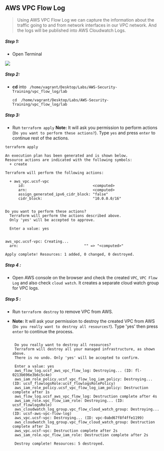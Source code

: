 ## AWS VPC Flow Log

>Using AWS VPC Flow Log we can capture the information about the traffic going to and from network 
interfaces in our VPC network. And the logs will be published into AWS Cloudwatch Logs.


##### Step 1:

* Open Terminal

![](img/terminal.png)

##### Step 2:

*  **cd** into  ` /home/vagrant/Desktop/Labs/AWS-Security-Training/vpc_flow_log/lab`

    ```commandline
    cd  /home/vagrant/Desktop/Labs/AWS-Security-Training/vpc_flow_log/lab
    ```

##### Step 3:

* Run `terraform apply`
**Note:** It will ask you permission to perform actions (`Do you want to perform these actions?`). Type `yes` and press `enter` to continue rest of the actions.

```commandline
terraform apply

An execution plan has been generated and is shown below.
Resource actions are indicated with the following symbols:
  + create

Terraform will perform the following actions:

  + aws_vpc.ucsf-vpc
      id:                               <computed>
      arn:                              <computed>
      assign_generated_ipv6_cidr_block: "false"
      cidr_block:                       "10.0.0.0/16"


Do you want to perform these actions?
  Terraform will perform the actions described above.
  Only 'yes' will be accepted to approve.

  Enter a value: yes
  
  
aws_vpc.ucsf-vpc: Creating...
  arn:                              "" => "<computed>"

Apply complete! Resources: 1 added, 0 changed, 0 destroyed.
```

##### Step 4 :

* Open AWS console on the browser and check the created `VPC`, `VPC Flow Log` and also check `cloud watch`. It creates a separate cloud watch group for VPC logs.

##### Step 5 :
 
 * Run `terraform destroy` to remove VPC from AWS.
 
 * **Note:** It will ask your permission to destroy the created VPC from AWS (`Do you really want to destroy all resources?`). Type 'yes' then press `enter`
 to continue the process. 
 
     ```commandline
     
      Do you really want to destroy all resources?
      Terraform will destroy all your managed infrastructure, as shown above.
      There is no undo. Only 'yes' will be accepted to confirm.
    
      Enter a value: yes
      aws_flow_log.ucsf_aws_vpc_flow_log: Destroying... (ID: fl-0213b696e3b6c5c4e)
      aws_iam_role_policy.ucsf_vpc_flow_log_iam_policy: Destroying... (ID: ucsf_flowlogsRole:ucsf_flowlogsRolePolicy)
      aws_iam_role_policy.ucsf_vpc_flow_log_iam_policy: Destruction complete after 1s
      aws_flow_log.ucsf_aws_vpc_flow_log: Destruction complete after 4s
      aws_iam_role.vpc_flow_iam_role: Destroying... (ID: ucsf_flowlogsRole)
      aws_cloudwatch_log_group.vpc_flow_cloud_watch_group: Destroying... (ID: ucsf-aws-vpc-flow-log)
      aws_vpc.ucsf-vpc: Destroying... (ID: vpc-0abd67f8f4ffe1199)
      aws_cloudwatch_log_group.vpc_flow_cloud_watch_group: Destruction complete after 2s
      aws_vpc.ucsf-vpc: Destruction complete after 2s
      aws_iam_role.vpc_flow_iam_role: Destruction complete after 2s
    
      Destroy complete! Resources: 5 destroyed.
    ```

